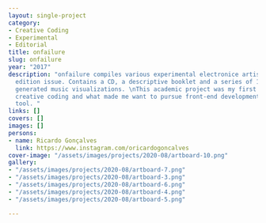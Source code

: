 ```yaml
---
layout: single-project
category:
- Creative Coding
- Experimental
- Editorial
title: onfailure
slug: onfailure
year: "2017"
description: "onfailure compiles various experimental electronice artists into a special
  edition issue. Contains a CD, a descriptive booklet and a series of 12 unique computer
  generated music visualizations. \nThis academic project was my first endeavour into
  creative coding and what made me want to pursue front-end development as a design
  tool. "
links: []
covers: []
images: []
persons:
- name: Ricardo Gonçalves
  link: https://www.instagram.com/oricardogoncalves
cover-image: "/assets/images/projects/2020-08/artboard-10.png"
gallery:
- "/assets/images/projects/2020-08/artboard-7.png"
- "/assets/images/projects/2020-08/artboard-3.png"
- "/assets/images/projects/2020-08/artboard-6.png"
- "/assets/images/projects/2020-08/artboard-4.png"
- "/assets/images/projects/2020-08/artboard-5.png"

---
```

